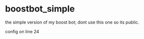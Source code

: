 # boostbot_simple
the simple version of my boost bot; dont use this one so its public.

config on line 24
